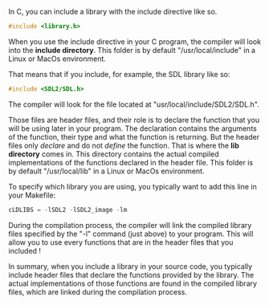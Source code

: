 In C, you can include a library with the include directive like so.

```c
#include <library.h>
```

When you use the include directive in your C program, the compiler will look into the **include directory**. This folder is by default "/usr/local/include" in a Linux or MacOs environment.

That means that if you include, for example, the SDL library like so:

```c
#include <SDL2/SDL.h>
```

The compiler will look for the file located at "usr/local/include/SDL2/SDL.h".

Those files are header files, and their role is to declare the function that you will be using later in your program. The declaration contains the arguments of the function, their type and what the function is returning. But the header files only *declare* and do not *define* the function. That is where the **lib directory** comes in. This directory contains the actual compiled implementations of the functions declared in the header file. This folder is by default "/usr/local/lib" in a Linux or MacOs environment.

To specify which library you are using, you typically want to add this line in your Makefile:

```c
cLDLIBS = -lSDL2 -lSDL2_image -lm
```

During the compilation process, the compiler will link the compiled library files specified by the "-l" command (just above) to your program. This will allow you to use every functions that are in the header files that you included !

In summary, when you include a library in your source code, you typically include header files that declare the functions provided by the library. The actual implementations of those functions are found in the compiled library files, which are linked during the compilation process.